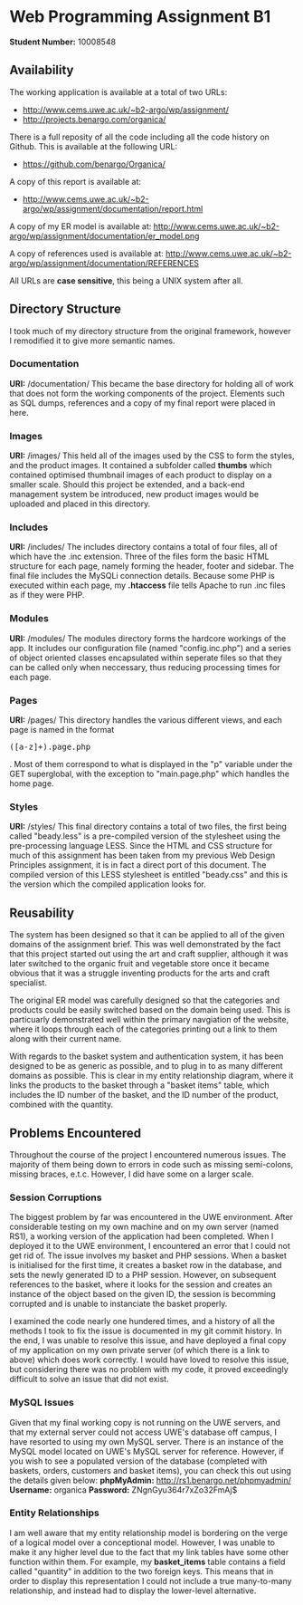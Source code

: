 # Web Programming Assignment B1
**Student Number:** 10008548

## Availability
The working application is available at a total of two URLs:
- http://www.cems.uwe.ac.uk/~b2-argo/wp/assignment/
- http://projects.benargo.com/organica/

There is a full reposity of all the code including all the code history on Github. This is available at the following URL:
- https://github.com/benargo/Organica/

A copy of this report is available at:
- http://www.cems.uwe.ac.uk/~b2-argo/wp/assignment/documentation/report.html

A copy of my ER model is available at:
http://www.cems.uwe.ac.uk/~b2-argo/wp/assignment/documentation/er_model.png

A copy of references used is available at:
http://www.cems.uwe.ac.uk/~b2-argo/wp/assignment/documentation/REFERENCES

All URLs are **case sensitive**, this being a UNIX system after all.

## Directory Structure
I took much of my directory structure from the original framework, however I remodified it to give more semantic names.

### Documentation
**URI:** /documentation/
This became the base directory for holding all of work that does not form the working components of the project. Elements such as SQL dumps, references and a copy of my final report were placed in here.

### Images
**URI:** /images/
This held all of the images used by the CSS to form the styles, and the product images. It contained a subfolder called **thumbs** which contained optimised thumbnail images of each product to display on a smaller scale. Should this project be extended, and a back-end management system be introduced, new product images would be uploaded and placed in this directory.

### Includes
**URI:** /includes/
The includes directory contains a total of four files, all of which have the .inc extension. Three of the files form the basic HTML structure for each page, namely forming the header, footer and sidebar. The final file includes the MySQLi connection details. Because some PHP is executed within each page, my **.htaccess** file tells Apache to run .inc files as if they were PHP.

### Modules
**URI:** /modules/
The modules directory forms the hardcore workings of the app. It includes our configuration file (named "config.inc.php") and a series of object oriented classes encapsulated within seperate files so that they can be called only when neccessary, thus reducing processing times for each page.

### Pages
**URI:** /pages/
This directory handles the various different views, and each page is named in the format <pre>([a-z]+)\.page\.php</pre>. Most of them correspond to what is displayed in the "p" variable under the GET superglobal, with the exception to "main.page.php" which handles the home page.

### Styles
**URI:** /styles/
This final directory contains a total of two files, the first being called "beady.less" is a pre-compiled version of the stylesheet using the pre-processing language LESS. Since the HTML and CSS structure for much of this assignment has been taken from my previous Web Design Principles assignment, it is in fact a direct port of this document. The compiled version of this LESS stylesheet is entitled "beady.css" and this is the version which the compiled application looks for.

## Reusability
The system has been designed so that it can be applied to all of the given domains of the assignment brief. This was well demonstrated by the fact that this project started out using the art and craft supplier, although it was later switched to the organic fruit and vegetable store once it became obvious that it was a struggle inventing products for the arts and craft specialist. 

The original ER model was carefully designed so that the categories and products could be easily switched based on the domain being used. This is particuarly demonstrated well within the primary navgiation of the website, where it loops through each of the categories printing out a link to them along with their current name.

With regards to the basket system and authentication system, it has been designed to be as generic as possible, and to plug in to as many different domains as possible. This is clear in my entity relationship diagram, where it links the products to the basket through a "basket items" table, which includes the ID number of the basket, and the ID number of the product, combined with the quantity.

## Problems Encountered
Throughout the course of the project I encountered numerous issues. The majority of them being down to errors in code such as missing semi-colons, missing braces, e.t.c. However, I did have some on a larger scale.

### Session Corruptions
The biggest problem by far was encountered in the UWE environment. After considerable testing on my own machine and on my own server (named RS1), a working version of the application had been completed. When I deployed it to the UWE environment, I encountered an error that I could not get rid of. The issue involves my basket and PHP sessions. When a basket is initialised for the first time, it creates a basket row in the database, and sets the newly generated ID to a PHP session. However, on subsequent references to the basket, where it looks for the session and creates an instance of the object based on the given ID, the session is becomming corrupted and is unable to instanciate the basket properly. 

I examined the code nearly one hundered times, and a history of all the methods I took to fix the issue is documented in my git commit history. In the end, I was unable to resolve this issue, and have deployed a final copy of my application on my own private server (of which there is a link to above) which does work correctly. I would have loved to resolve this issue, but considering there was no problem with my code, it proved exceedingly difficult to solve an issue that did not exist.

### MySQL Issues
Given that my final working copy is not running on the UWE servers, and that my external server could not access UWE's database off campus, I have resorted to using my own MySQL server. There is an instance of the MySQL model located on UWE's MySQL server for reference. However, if you wish to see a populated version of the database (completed with baskets, orders, customers and basket items), you can check this out using the details given below:
**phpMyAdmin:** http://rs1.benargo.net/phpmyadmin/
**Username:** organica
**Password:** ZNgnGyu364r7xZo32FmAj$

### Entity Relationships
I am well aware that my entity relationship model is bordering on the verge of a logical model over a conceptional model. However, I was unable to make it any higher level due to the fact that my link tables have some other function within them. For example, my **basket_items** table contains a field called "quantity" in addition to the two foreign keys. This means that in order to display this representation I could not include a true many-to-many relationship, and instead had to display the lower-level alternative.